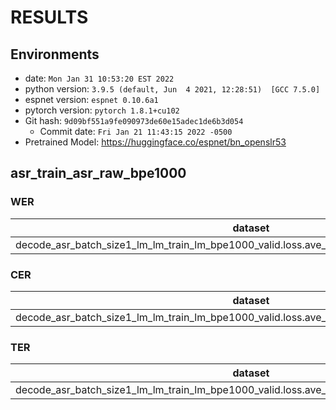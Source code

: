 # RESULTS
## Environments
- date: `Mon Jan 31 10:53:20 EST 2022`
- python version: `3.9.5 (default, Jun  4 2021, 12:28:51)  [GCC 7.5.0]`
- espnet version: `espnet 0.10.6a1`
- pytorch version: `pytorch 1.8.1+cu102`
- Git hash: `9d09bf551a9fe090973de60e15adec1de6b3d054`
  - Commit date: `Fri Jan 21 11:43:15 2022 -0500`
- Pretrained Model: https://huggingface.co/espnet/bn_openslr53

## asr_train_asr_raw_bpe1000
### WER

|dataset|Snt|Wrd|Corr|Sub|Del|Ins|Err|S.Err|
|---|---|---|---|---|---|---|---|---|
|decode_asr_batch_size1_lm_lm_train_lm_bpe1000_valid.loss.ave_asr_model_valid.acc.best/sbn_test|2018|6470|74.2|21.3|4.5|2.2|28.0|48.8|

### CER

|dataset|Snt|Wrd|Corr|Sub|Del|Ins|Err|S.Err|
|---|---|---|---|---|---|---|---|---|
|decode_asr_batch_size1_lm_lm_train_lm_bpe1000_valid.loss.ave_asr_model_valid.acc.best/sbn_test|2018|39196|89.4|4.3|6.3|1.4|12.0|48.8|

### TER

|dataset|Snt|Wrd|Corr|Sub|Del|Ins|Err|S.Err|
|---|---|---|---|---|---|---|---|---|
|decode_asr_batch_size1_lm_lm_train_lm_bpe1000_valid.loss.ave_asr_model_valid.acc.best/sbn_test|2018|15595|77.6|12.7|9.7|1.6|24.0|48.7|

